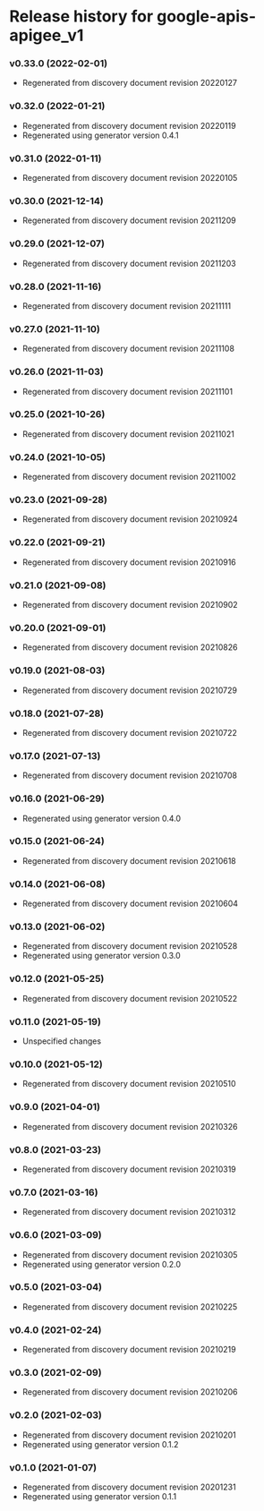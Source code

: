 # Release history for google-apis-apigee_v1

### v0.33.0 (2022-02-01)

* Regenerated from discovery document revision 20220127

### v0.32.0 (2022-01-21)

* Regenerated from discovery document revision 20220119
* Regenerated using generator version 0.4.1

### v0.31.0 (2022-01-11)

* Regenerated from discovery document revision 20220105

### v0.30.0 (2021-12-14)

* Regenerated from discovery document revision 20211209

### v0.29.0 (2021-12-07)

* Regenerated from discovery document revision 20211203

### v0.28.0 (2021-11-16)

* Regenerated from discovery document revision 20211111

### v0.27.0 (2021-11-10)

* Regenerated from discovery document revision 20211108

### v0.26.0 (2021-11-03)

* Regenerated from discovery document revision 20211101

### v0.25.0 (2021-10-26)

* Regenerated from discovery document revision 20211021

### v0.24.0 (2021-10-05)

* Regenerated from discovery document revision 20211002

### v0.23.0 (2021-09-28)

* Regenerated from discovery document revision 20210924

### v0.22.0 (2021-09-21)

* Regenerated from discovery document revision 20210916

### v0.21.0 (2021-09-08)

* Regenerated from discovery document revision 20210902

### v0.20.0 (2021-09-01)

* Regenerated from discovery document revision 20210826

### v0.19.0 (2021-08-03)

* Regenerated from discovery document revision 20210729

### v0.18.0 (2021-07-28)

* Regenerated from discovery document revision 20210722

### v0.17.0 (2021-07-13)

* Regenerated from discovery document revision 20210708

### v0.16.0 (2021-06-29)

* Regenerated using generator version 0.4.0

### v0.15.0 (2021-06-24)

* Regenerated from discovery document revision 20210618

### v0.14.0 (2021-06-08)

* Regenerated from discovery document revision 20210604

### v0.13.0 (2021-06-02)

* Regenerated from discovery document revision 20210528
* Regenerated using generator version 0.3.0

### v0.12.0 (2021-05-25)

* Regenerated from discovery document revision 20210522

### v0.11.0 (2021-05-19)

* Unspecified changes

### v0.10.0 (2021-05-12)

* Regenerated from discovery document revision 20210510

### v0.9.0 (2021-04-01)

* Regenerated from discovery document revision 20210326

### v0.8.0 (2021-03-23)

* Regenerated from discovery document revision 20210319

### v0.7.0 (2021-03-16)

* Regenerated from discovery document revision 20210312

### v0.6.0 (2021-03-09)

* Regenerated from discovery document revision 20210305
* Regenerated using generator version 0.2.0

### v0.5.0 (2021-03-04)

* Regenerated from discovery document revision 20210225

### v0.4.0 (2021-02-24)

* Regenerated from discovery document revision 20210219

### v0.3.0 (2021-02-09)

* Regenerated from discovery document revision 20210206

### v0.2.0 (2021-02-03)

* Regenerated from discovery document revision 20210201
* Regenerated using generator version 0.1.2

### v0.1.0 (2021-01-07)

* Regenerated from discovery document revision 20201231
* Regenerated using generator version 0.1.1

